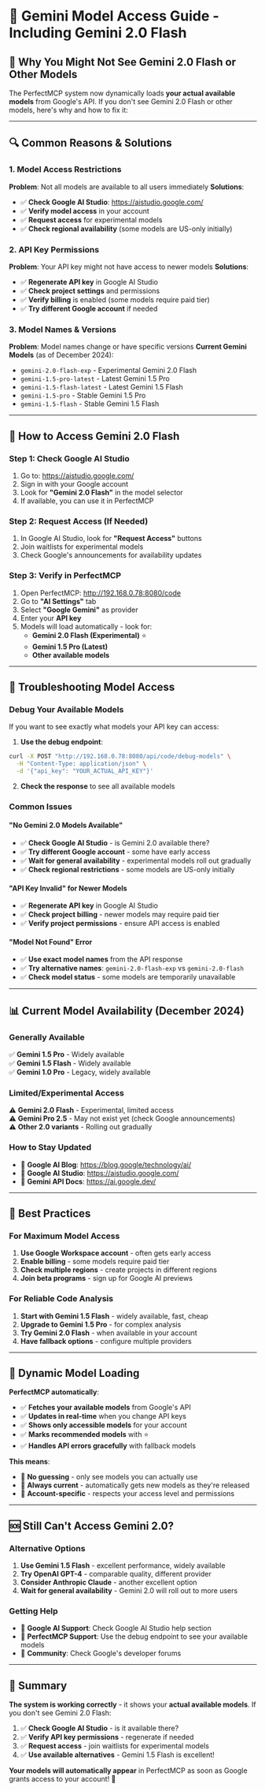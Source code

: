 # 🌟 **Gemini Model Access Guide - Including Gemini 2.0 Flash**

## 🎯 **Why You Might Not See Gemini 2.0 Flash or Other Models**

The PerfectMCP system now dynamically loads **your actual available models** from Google's API. If you don't see Gemini 2.0 Flash or other models, here's why and how to fix it:

---

## 🔍 **Common Reasons & Solutions**

### **1. Model Access Restrictions**
**Problem**: Not all models are available to all users immediately
**Solutions**:
- ✅ **Check Google AI Studio**: https://aistudio.google.com/
- ✅ **Verify model access** in your account
- ✅ **Request access** for experimental models
- ✅ **Check regional availability** (some models are US-only initially)

### **2. API Key Permissions**
**Problem**: Your API key might not have access to newer models
**Solutions**:
- ✅ **Regenerate API key** in Google AI Studio
- ✅ **Check project settings** and permissions
- ✅ **Verify billing** is enabled (some models require paid tier)
- ✅ **Try different Google account** if needed

### **3. Model Names & Versions**
**Problem**: Model names change or have specific versions
**Current Gemini Models** (as of December 2024):
- `gemini-2.0-flash-exp` - Experimental Gemini 2.0 Flash
- `gemini-1.5-pro-latest` - Latest Gemini 1.5 Pro
- `gemini-1.5-flash-latest` - Latest Gemini 1.5 Flash
- `gemini-1.5-pro` - Stable Gemini 1.5 Pro
- `gemini-1.5-flash` - Stable Gemini 1.5 Flash

---

## 🚀 **How to Access Gemini 2.0 Flash**

### **Step 1: Check Google AI Studio**
1. Go to: https://aistudio.google.com/
2. Sign in with your Google account
3. Look for **"Gemini 2.0 Flash"** in the model selector
4. If available, you can use it in PerfectMCP

### **Step 2: Request Access (If Needed)**
1. In Google AI Studio, look for **"Request Access"** buttons
2. Join waitlists for experimental models
3. Check Google's announcements for availability updates

### **Step 3: Verify in PerfectMCP**
1. Open PerfectMCP: http://192.168.0.78:8080/code
2. Go to **"AI Settings"** tab
3. Select **"Google Gemini"** as provider
4. Enter your **API key**
5. Models will load automatically - look for:
   - **Gemini 2.0 Flash (Experimental)** ⭐
   - **Gemini 1.5 Pro (Latest)**
   - **Other available models**

---

## 🔧 **Troubleshooting Model Access**

### **Debug Your Available Models**
If you want to see exactly what models your API key can access:

1. **Use the debug endpoint**:
```bash
curl -X POST "http://192.168.0.78:8080/api/code/debug-models" \
  -H "Content-Type: application/json" \
  -d '{"api_key": "YOUR_ACTUAL_API_KEY"}'
```

2. **Check the response** to see all available models

### **Common Issues**

#### **"No Gemini 2.0 Models Available"**
- ✅ **Check Google AI Studio** - is Gemini 2.0 available there?
- ✅ **Try different Google account** - some have early access
- ✅ **Wait for general availability** - experimental models roll out gradually
- ✅ **Check regional restrictions** - some models are US-only initially

#### **"API Key Invalid" for Newer Models**
- ✅ **Regenerate API key** in Google AI Studio
- ✅ **Check project billing** - newer models may require paid tier
- ✅ **Verify project permissions** - ensure API access is enabled

#### **"Model Not Found" Error**
- ✅ **Use exact model names** from the API response
- ✅ **Try alternative names**: `gemini-2.0-flash-exp` vs `gemini-2.0-flash`
- ✅ **Check model status** - some models are temporarily unavailable

---

## 📊 **Current Model Availability (December 2024)**

### **Generally Available**
✅ **Gemini 1.5 Pro** - Widely available  
✅ **Gemini 1.5 Flash** - Widely available  
✅ **Gemini 1.0 Pro** - Legacy, widely available  

### **Limited/Experimental Access**
⚠️ **Gemini 2.0 Flash** - Experimental, limited access  
⚠️ **Gemini Pro 2.5** - May not exist yet (check Google announcements)  
⚠️ **Other 2.0 variants** - Rolling out gradually  

### **How to Stay Updated**
- 📢 **Google AI Blog**: https://blog.google/technology/ai/
- 📢 **Google AI Studio**: https://aistudio.google.com/
- 📢 **Gemini API Docs**: https://ai.google.dev/

---

## 🎯 **Best Practices**

### **For Maximum Model Access**
1. **Use Google Workspace account** - often gets early access
2. **Enable billing** - some models require paid tier
3. **Check multiple regions** - create projects in different regions
4. **Join beta programs** - sign up for Google AI previews

### **For Reliable Code Analysis**
1. **Start with Gemini 1.5 Flash** - widely available, fast, cheap
2. **Upgrade to Gemini 1.5 Pro** - for complex analysis
3. **Try Gemini 2.0 Flash** - when available in your account
4. **Have fallback options** - configure multiple providers

---

## 🔄 **Dynamic Model Loading**

**PerfectMCP automatically**:
- ✅ **Fetches your available models** from Google's API
- ✅ **Updates in real-time** when you change API keys
- ✅ **Shows only accessible models** for your account
- ✅ **Marks recommended models** with ⭐
- ✅ **Handles API errors gracefully** with fallback models

**This means**:
- 🎯 **No guessing** - only see models you can actually use
- 🎯 **Always current** - automatically gets new models as they're released
- 🎯 **Account-specific** - respects your access level and permissions

---

## 🆘 **Still Can't Access Gemini 2.0?**

### **Alternative Options**
1. **Use Gemini 1.5 Flash** - excellent performance, widely available
2. **Try OpenAI GPT-4** - comparable quality, different provider
3. **Consider Anthropic Claude** - another excellent option
4. **Wait for general availability** - Gemini 2.0 will roll out to more users

### **Getting Help**
- 📧 **Google AI Support**: Check Google AI Studio help section
- 📧 **PerfectMCP Support**: Use the debug endpoint to see your available models
- 📧 **Community**: Check Google's developer forums

---

## 🎉 **Summary**

**The system is working correctly** - it shows your **actual available models**. If you don't see Gemini 2.0 Flash:

1. ✅ **Check Google AI Studio** - is it available there?
2. ✅ **Verify API key permissions** - regenerate if needed
3. ✅ **Request access** - join waitlists for experimental models
4. ✅ **Use available alternatives** - Gemini 1.5 Flash is excellent!

**Your models will automatically appear** in PerfectMCP as soon as Google grants access to your account! 🚀
